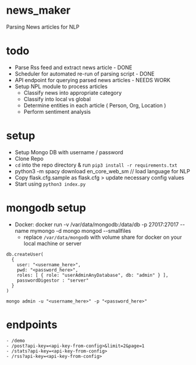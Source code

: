 # news_maker
Parsing News articles for NLP

# todo
- Parse Rss feed and extract news article - DONE
- Scheduler for automated re-run of parsing script - DONE
- API endpoint for querying parsed news articles - NEEDS WORK
- Setup NPL module to process articles
  - Classify news into appropriate category
  - Classify into local vs global
  - Determine entities in each article ( Person, Org, Location )
  - Perform sentiment analysis

# setup
- Setup Mongo DB with username / password
- Clone Repo
- `cd` into the repo directory & run `pip3 install -r requirements.txt`
- python3 -m spacy download en_core_web_sm // load language for NLP
- Copy flask.cfg.sample as flask.cfg > update necessary config values
- Start using `python3 index.py`

# mongodb setup
- Docker: docker run -v /var/data/mongodb:/data/db -p 27017:27017 --name mymongo -d mongo mongod --smallfiles
  - replace `/var/data/mongodb` with volume share for docker on your local machine or server
```
db.createUser(
  {
    user: "<username_here>",
    pwd: "<password_here>",
    roles: [ { role: "userAdminAnyDatabase", db: "admin" } ],
    passwordDigestor : "server"
  }
)

mongo admin -u "<username_here>" -p "<password_here>"
```

# endpoints
```
- /demo
- /post?api-key=<api-key-from-config>&limit=2&page=1
- /stats?api-key=<api-key-from-config>
- /rss?api-key=<api-key-from-config>
```

